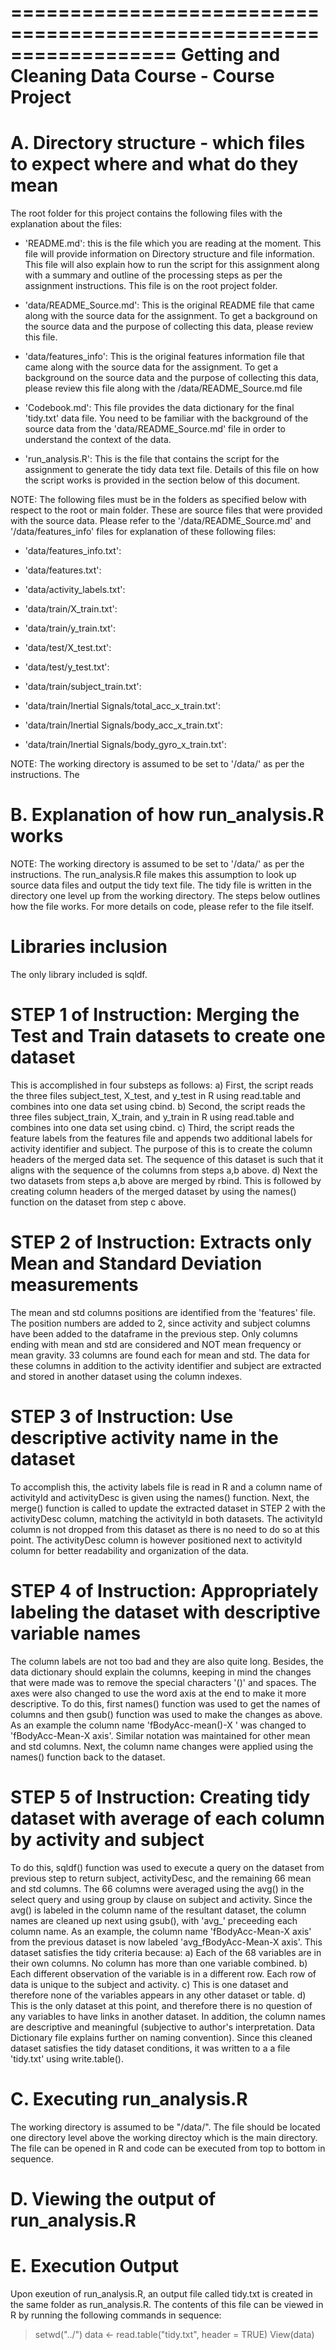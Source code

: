 ==================================================================
Getting and Cleaning Data Course - Course Project
==================================================================


A. Directory structure - which files to expect where and what do they mean
=======================================================================================================================================================
The root folder for this project contains the following files with the explanation about the files:

- 'README.md': this is the file which you are reading at the moment. This file will provide information on Directory structure and file information.
This file will also explain how to run the script for this assignment along with a summary and outline of the processing steps as per the assignment instructions.
This file is on the root project folder.

- 'data/README_Source.md': This is the original README file that came along with the source data for the assignment. To get a background on the source data and the
purpose of collecting this data, please review this file. 

- 'data/features_info': This is the original features information file that came along with the source data for the assignment. To get a background on the 
source data and the purpose of collecting this data, please review this file along with the /data/README_Source.md file

- 'Codebook.md': This file provides the data dictionary for the final 'tidy.txt' data file. You need to be familiar with the background of the source data
from the 'data/README_Source.md' file in order to understand the context of the data.

- 'run_analysis.R': This is the file that contains the script for the assignment to generate the tidy data text file. Details of this file on how the script works
is provided in the section below of this document.

NOTE: The following files must be in the folders as specified below with respect to the root or main folder. These are source files that were provided with the 
source data. Please refer to the '/data/README_Source.md' and '/data/features_info' files for explanation of these following files:
- 'data/features_info.txt': 

- 'data/features.txt': 

- 'data/activity_labels.txt': 

- 'data/train/X_train.txt': 

- 'data/train/y_train.txt': 

- 'data/test/X_test.txt': 

- 'data/test/y_test.txt': 

- 'data/train/subject_train.txt': 

- 'data/train/Inertial Signals/total_acc_x_train.txt': 

- 'data/train/Inertial Signals/body_acc_x_train.txt':

- 'data/train/Inertial Signals/body_gyro_x_train.txt':

NOTE: The working directory is assumed to be set to '/data/' as per the instructions. The


B. Explanation of how run_analysis.R works
===============================================================================================================================================================
NOTE: The working directory is assumed to be set to '/data/' as per the instructions. The run_analysis.R file makes this assumption to look up source data files
and output the tidy text file. The tidy file is written in the directory one level up from the working directory. The steps below outlines how the file works.
For more details on code, please refer to the file itself.

Libraries inclusion
===================
The only library included is sqldf. 


STEP 1 of Instruction: Merging the Test and Train datasets to create one dataset
================================================================================
This is accomplished in four substeps as follows:
a) First, the script reads the three files subject_test, X_test, and y_test in R using read.table and combines into one data set using cbind.
b) Second, the script reads the three files subject_train, X_train, and y_train in R using read.table and combines into one data set using cbind.
c) Third, the script reads the feature labels from the features file and appends two additional labels for activity identifier and subject. The purpose of this is 
to create the column headers of the merged data set. The sequence of this dataset is such that it aligns with the sequence of the columns from steps a,b above.
d) Next the two datasets from steps a,b above are merged by rbind. This is followed by creating column headers of the merged dataset by using the names()
function on the dataset from step c above. 


STEP 2 of Instruction: Extracts only Mean and Standard Deviation measurements
=============================================================================
The mean and std columns positions are identified from the 'features' file.
The position numbers are added to 2, since activity and subject columns have been added to the dataframe in the previous step.
Only columns ending with mean and std are considered and NOT mean frequency or mean gravity. 33 columns are found each for mean and std.
The data for these columns in addition to the activity identifier and subject are extracted and stored in another dataset using the column indexes.

STEP 3 of Instruction: Use descriptive activity name in the dataset
===================================================================
To accomplish this, the activity labels file is read in R and a column name of activityId and activityDesc is given using the names() function.
Next, the merge() function is called to update the extracted dataset in STEP 2 with the activityDesc column, matching the activityId in both datasets.
The activityId column is not dropped from this dataset as there is no need to do so at this point. The activityDesc column is however positioned next to
activityId column for better readability and organization of the data.

STEP 4 of Instruction: Appropriately labeling the dataset with descriptive variable names
=========================================================================================
The column labels are not too bad and they are also quite long. Besides, the data dictionary should explain the columns, keeping in mind the changes that were
made was to remove the special characters '()' and spaces. The axes were also changed to use the word axis at the end to make it more descriptive.
To do this, first names() function was used to get the names of columns and then gsub() function was used to make the changes as above. 
As an example the column name 'fBodyAcc-mean()-X
' was changed to 'fBodyAcc-Mean-X
axis'. Similar notation was maintained for other mean and std columns.
Next, the column name changes were applied using the names() function back to the dataset.

STEP 5 of Instruction: Creating tidy dataset with average of each column by activity and subject
================================================================================================
To do this, sqldf() function was used to execute a query on the dataset from previous step to return subject, activityDesc, and the remaining 66 mean and std
columns. The 66 columns were averaged using the avg() in the select query and using group by clause on subject and activity.
Since the avg() is labeled in the column name of the resultant dataset, the column names are cleaned up next using gsub(), with 'avg_' preceeding each column name.
As an example, the column name 'fBodyAcc-Mean-X
axis' from the previous dataset is now labeled 'avg_fBodyAcc-Mean-X
axis'.
This dataset satisfies the tidy criteria because:
a) Each of the 68 variables are in their own columns. No column has more than one variable combined.
b) Each different observation of the variable is in a different row. Each row of data is unique to the subject and activity.
c) This is one dataset and therefore none of the variables appears in any other dataset or table.
d) This is the only dataset at this point, and therefore there is no question of any variables to have links in another dataset. 
In addition, the column names are descriptive and meaningful (subjective to author's interpretation. Data Dictionary file explains further on naming convention).
Since this cleaned dataset satisfies the tidy dataset conditions, it was written to a a file 'tidy.txt' using write.table().

C. Executing run_analysis.R
=========================================================================================================================================================
The working directory is assumed to be "/data/". The file should be located one directory level above the working directoy which is the main directory.
The file can be opened in R and code can be executed from top to bottom in sequence.

D. Viewing the output of run_analysis.R
==========================================================================================================================================================

E. Execution Output
=========================================================================================================================================================
Upon exeution of run_analysis.R, an output file called tidy.txt is created in the same folder as run_analysis.R.
The contents of this file can be viewed in R by running the following commands in sequence:
> setwd("../")
> data <- read.table("tidy.txt", header = TRUE)
> View(data)